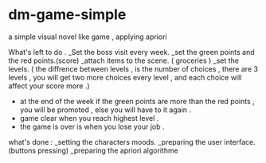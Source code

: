 # dm-game-simple
a simple visual novel like game , applying apriori

What's left to do .
_Set the boss visit every week.
_set the green points and the red points.(score)
_attach items to the scene. ( groceries )
_set the levels.
( the diffrence between levels , is the number of choices , there are 3 levels , you will get two more choices every level , and each choice will affect your score more .)

* at the end of the week if the green points are more than the red points , you will be promoted , else you will have to it again . 
* game clear when you reach highest level . 
* the game is over is when you lose your job .

what's done :
_setting the characters moods.
_preparing the user interface.(buttons pressing)
_preparing the apriori algorithme

